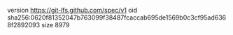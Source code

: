 version https://git-lfs.github.com/spec/v1
oid sha256:0620f81352047b763099f38487fcaccab695de1569b0c3cf95ad6368f2892093
size 8979
